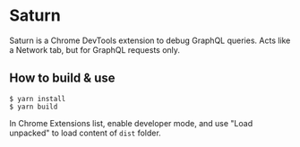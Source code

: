 # Saturn

Saturn is a Chrome DevTools extension to debug GraphQL queries. Acts like a Network tab, but for GraphQL requests only.

## How to build & use

```
$ yarn install
$ yarn build
```

In Chrome Extensions list, enable developer mode, and use "Load unpacked" to load content of `dist` folder.